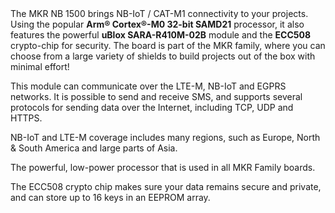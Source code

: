 <FeatureDescription>
The MKR NB 1500 brings NB-IoT / CAT-M1 connectivity to your projects. Using the popular <b>Arm® Cortex®-M0 32-bit SAMD21</b> processor, it also features the powerful <b>uBlox SARA-R410M-02B</b> module and the <b>ECC508</b> crypto-chip for security. The board is part of the MKR family, where you can choose from a large variety of shields to build projects out of the box with minimal effort!
</FeatureDescription>

<FeatureList>

<Feature title="uBlox SARA-R410M-02B" image="cellular">

This module can communicate over the LTE-M, NB-IoT and EGPRS networks. It is possible to send and receive SMS, and supports several protocols for sending data over the Internet, including TCP, UDP and HTTPS.

<FeatureLink title="Datasheet" url="https://content.arduino.cc/assets/Arduino_SARA-R4_DataSheet_%28UBX-16024152%29.pdf" download blank/>
</Feature>

<Feature title="Coverage" image="world-map">

NB-IoT and LTE-M coverage includes many regions, such as Europe, North & South America and large parts of Asia.

<FeatureLink title="Link to map" url="https://www.gsma.com/iot/deployment-map/"/>
</Feature>

<Feature title="Cortex-M0 32-bit SAMD21" image="core">

  The powerful, low-power processor that is used in all MKR Family boards.

  <FeatureLink title="Datasheet" url="https://content.arduino.cc/assets/mkr-microchip_samd21_family_full_datasheet-ds40001882d.pdf" download blank/>
</Feature>


<Feature title="ATECC508 crypto chip" image="crypto-chip">

The ECC508 crypto chip makes sure your data remains secure and private, and can store up to 16 keys in an EEPROM array.

  <FeatureLink title="Datasheet" url="/resources/datasheets/ATECC508A-datasheet.pdf" download blank/>
</Feature>

</FeatureList>